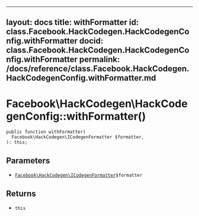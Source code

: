 
***

layout: docs
title: withFormatter
id: class.Facebook.HackCodegen.HackCodegenConfig.withFormatter
docid: class.Facebook.HackCodegen.HackCodegenConfig.withFormatter
permalink: /docs/reference/class.Facebook.HackCodegen.HackCodegenConfig.withFormatter.md
---







# Facebook\\HackCodegen\\HackCodegenConfig::withFormatter()




``` Hack
public function withFormatter(
  Facebook\HackCodegen\ICodegenFormatter $formatter,
): this;
```




## Parameters




- [` Facebook\HackCodegen\ICodegenFormatter `](<interface.Facebook.HackCodegen.ICodegenFormatter.md>)`` $formatter ``




## Returns




+ ` this `